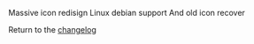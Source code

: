 Massive icon redisign
Linux debian support
And old icon recover

Return to the [changelog](https://the-all-python-project.github.io/SimplePythonBrowser/changelog)